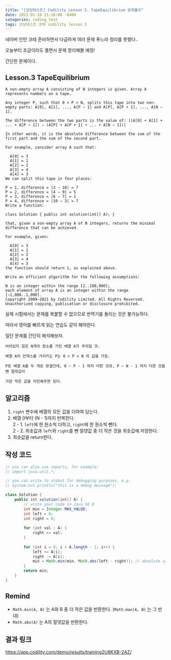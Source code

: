 ```yaml
---
title: "[코딩테스트] Codility Lesson 3. TapeEquilibrium 문제풀이"
date: 2021-01-10 21:16:00 -0400
categories: coding_test
tags: 코딩테스트 코테 codility lesson 3
--- 
```


네이버 인턴 코테 준비하면서 다급하게 여러 문제 푸느라 정리를 못했다..  

오늘부터 조금이라도 풀면서 문제 정리해볼 예정!  

간단한 문제이다.  


## Lesson.3 TapeEquilibrium  
```
A non-empty array A consisting of N integers is given. Array A represents numbers on a tape.

Any integer P, such that 0 < P < N, splits this tape into two non-empty parts: A[0], A[1], ..., A[P − 1] and A[P], A[P + 1], ..., A[N − 1].

The difference between the two parts is the value of: |(A[0] + A[1] + ... + A[P − 1]) − (A[P] + A[P + 1] + ... + A[N − 1])|

In other words, it is the absolute difference between the sum of the first part and the sum of the second part.

For example, consider array A such that:

  A[0] = 3
  A[1] = 1
  A[2] = 2
  A[3] = 4
  A[4] = 3
We can split this tape in four places:

P = 1, difference = |3 − 10| = 7
P = 2, difference = |4 − 9| = 5
P = 3, difference = |6 − 7| = 1
P = 4, difference = |10 − 3| = 7
Write a function:

class Solution { public int solution(int[] A); }

that, given a non-empty array A of N integers, returns the minimal difference that can be achieved.

For example, given:

  A[0] = 3
  A[1] = 1
  A[2] = 2
  A[3] = 4
  A[4] = 3
the function should return 1, as explained above.

Write an efficient algorithm for the following assumptions:

N is an integer within the range [2..100,000];
each element of array A is an integer within the range [−1,000..1,000].
Copyright 2009–2021 by Codility Limited. All Rights Reserved. Unauthorized copying, publication or disclosure prohibited.
```

실제 시험에서는 문제를 복붙할 수 없으므로 번역기를 돌리는 것은 불가능하다.  

따라서 영어를 빠르게 읽는 연습도 같이 해야한다.  

일단 문제를 간단히 해석해보자.  

```
비어있지 않은 N개의 원소를 가진 배열 A가 주어질 것.  

배열 A의 인덱스를 가리키는 P는 0 < P < N 의 값을 가짐.  

P로 배열 A를 두 개로 쪼갤건데, 0 ~ P - 1 까지 더한 것과, P ~ N - 1 까지 더한 것을 뺀 절댓값이 

가장 작은 값을 리턴해주면 된다. 

```

## 알고리즘    

1. `right` 변수에 배열의 모든 값을 더하여 담는다.  
2. 배열 0부터 (N - 1)까지 반복한다.  
2 - 1. `left`에 한 원소씩 더하고, `right`에 한 원소씩 뺀다.  
2 - 2. 최솟값과 `left`와 `right`를 뺀 절댓값 중 더 작은 것을 최솟값에 저장한다.  
3. 최솟값을 return한다.  


## 작성 코드 
```java
// you can also use imports, for example:
// import java.util.*;

// you can write to stdout for debugging purposes, e.g.
// System.out.println("this is a debug message");

class Solution {
    public int solution(int[] A) {
        // write your code in Java SE 8
        int min = Integer.MAX_VALUE;
        int left = 0;
        int right = 0;
        
        for (int val : A) {
        	right += val;
        }
        
        for (int i = 0; i < A.length - 1; i++) {
        	left += A[i];
        	right -= A[i];
        	min = Math.min(min, Math.abs(left - right)); // absolute value -> abs
        }
        return min;
    }
}
```

## Remind  
- `Math.min(A, B)` 는 A와 B 중 더 작은 값을 반환한다. (`Math.max(A, B)` 는 그 반대)  
- `Math.abs(A)` 는 A의 절댓값을 반환한다. 

## 결과 링크  
https://app.codility.com/demo/results/training2U8KXB-2AZ/  

